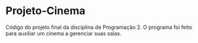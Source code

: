 # Projeto-Cinema
Código do projeto final da disciplina de Programação 2. O programa foi feito para auxiliar um cinema a gerenciar suas salas.
